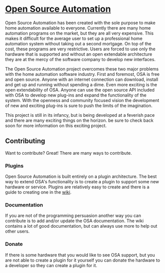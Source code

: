 [Open Source Automation](http://www.opensourceautomation.com)
=============

Open Source Automation has been created with the sole purpose to make home automation available to everyone. Currently there are many home automation programs on the market, but they are all very expensive. This makes it difficult for the average user to set up a professional home automation system without taking out a second mortgage. On top of the cost, these programs are very restrictive. Users are forced to use only the hardware that is supported and without an open extendable architecture they are at the mercy of the software company to develop new interfaces.

The Open Source Automation project overcomes these two major problems with the home automation software industry. First and foremost, OSA is free and open source. Anyone with an internet connection can download, install and get up and running without spending a dime. Even more exciting is the open extendability of OSA. Anyone can use the open source API included with OSA to develop new plug-ins and expand the functionality of the system. With the openness and community focused vision the development of new and exciting plug-ins is sure to push the limits of the imagination.

This project is still in its infancy, but is being developed at a feverish pace and there are many exciting things on the horizon. be sure to check back soon for more information on this exciting project.



Contributing
------------

Want to contribute? Great! There are many ways to contribute.


### Plugins

Open Source Automation is built entirely on a plugin architecture.  The best way to extend OSA's functionality is to create a plugin to support some new hardware or service.  Plugins are relatively easy to create and there is a guide to creating one in the [wiki](http://www.opensourceautomation.com/wiki/index.php?title=Create_a_Plugin_Guide).


### Documentation

If you are not of the programming persuasion another way you can contribute is to add and/or update the OSA documentation.  The wiki contains a lot of good documentation, but can always use more to help out other users.


### Donate

If there is some hardware that you would like to see OSA support, but you are not able to create a plugin for it yourself you can donate the hardware to a developer so they can create a plugin for it.
